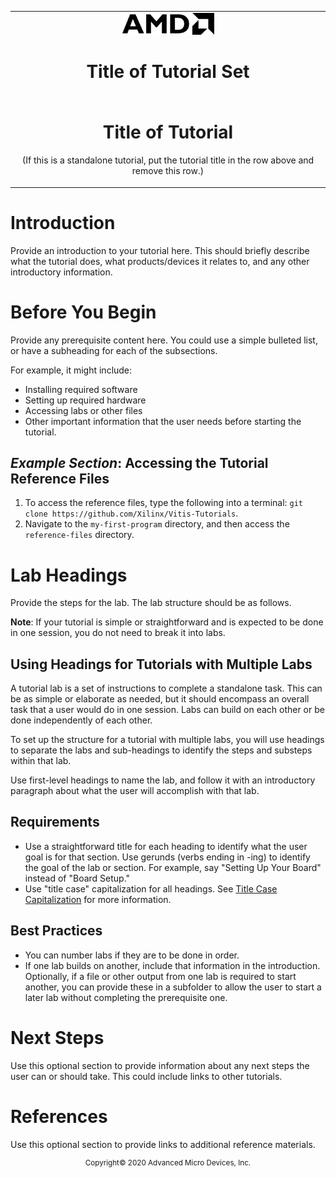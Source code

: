 ﻿<table>
 <tr>
   <td align="center"><img src="https://github.com/Xilinx/Image-Collateral/blob/main/xilinx-logo_30percent.png?raw=true" width="30%"/><h1>Title of Tutorial Set</h1>
   </td>
 </tr>
 <tr>
 <td align="center"><h1>Title of Tutorial</h1>
 <p>(If this is a standalone tutorial, put the tutorial title in the row above and remove this row.)</p>
 </td>
 </tr>
</table>

# Introduction

Provide an introduction to your tutorial here. This should briefly describe what the tutorial does, what products/devices it relates to, and any other introductory information.

# Before You Begin

Provide any prerequisite content here. You could use a simple bulleted list, or have a subheading for each of the subsections.

For example, it might include:
* Installing required software
* Setting up required hardware
* Accessing labs or other files
* Other important information that the user needs before starting the tutorial.

## *Example Section*: Accessing the Tutorial Reference Files

1. To access the reference files, type the following into a terminal: `git clone https://github.com/Xilinx/Vitis-Tutorials`.
2. Navigate to the `my-first-program` directory, and then access the `reference-files` directory.

# Lab Headings

Provide the steps for the lab. The lab structure should be as follows.

**Note**: If your tutorial is simple or straightforward and is expected to be done in one session, you do not need to break it into labs.

## Using Headings for Tutorials with Multiple Labs
A tutorial lab is a set of instructions to complete a standalone task. This can be as simple or elaborate as needed, but it should encompass an overall task that a user would do in one session. Labs can build on each other or be done independently of each other.

To set up the structure for a tutorial with multiple labs, you will use headings to separate the labs and sub-headings to identify the steps and substeps within that lab.

Use first-level headings to name the lab, and follow it with an introductory paragraph about what the user will accomplish with that lab.

## Requirements
* Use a straightforward title for each heading to identify what the user goal is for that section. Use gerunds (verbs ending in -ing) to identify the goal of the lab or section. For example, say "Setting Up Your Board" instead of "Board Setup."
* Use "title case" capitalization for all headings. See [Title Case Capitalization](https://apastyle.apa.org/style-grammar-guidelines/capitalization/title-case) for more information.

## Best Practices

* You can number labs if they are to be done in order.
* If one lab builds on another, include that information in the introduction.  
Optionally, if a file or other output from one lab is required to start another, you can provide these in a subfolder to allow the user to start a later lab without completing the prerequisite one.

# Next Steps

Use this optional section to provide information about any next steps the user can or should take.
This could include links to other tutorials.

# References

Use this optional section to provide links to additional reference materials.


<p align="center"><sup>Copyright&copy; 2020 Advanced Micro Devices, Inc.</sup></p>
